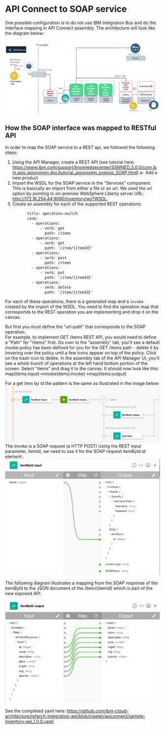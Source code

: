 # API Connect to SOAP service
One possible configuration is to do not use IBM Integration Bus and do the interface mapping in API Connect assembly. The architecture will look like the diagram below:

![](cp-phy-view.png)

## How the SOAP interface was mapped to RESTful API
In order to map the SOAP service to a REST api, we followed the following steps:  
1) Using the API Manager, create a REST API (see tutorial here: https://www.ibm.com/support/knowledgecenter/SSMNED_5.0.0/com.ibm.apic.apionprem.doc/tutorial_apionprem_expose_SOAP.html)
 a- Add a new product
2) Import the WSDL for the SOAP service in the "Services" component. This is basically an import from either a file or an url. We used the url option by pointing to on-premise WebSphere Liberty server URL: http://172.16.254.44:9080/inventory/ws?WSDL.
3) Create an assembly for each of the supported REST operations:

```
          title: operation-switch
          case:
            - operations:
                - verb: get
                  path: /items
            - operations:
                - verb: get
                  path: '/item/{itemId}'
            - operations:
                - verb: post
                  path: /items
            - operations:
                - verb: put
                  path: '/item/{itemId}'
            - operations:
                - verb: delete
                  path: '/item/{itemId}'
```


 For each of these operations, there is a generated map and a `invoke` created by the import of the WSDL. You need to find the operation map that corresponds to the REST operation you are implementing and drop it on the canvas.

 But first you must define the "url-path" that corresponds to the SOAP operation.  
 For example, to implement GET /items REST API, you would need to define a "Path" for "/items" first. Go over to the "assembly" tab, you'll see a default invoke policy has been defined for you for the GET /items path - delete it by hovering over the policy until a few icons appear on top of the policy. Click on the trash icon to delete. In the assembly tab of the API Manager UI, you'll see a whole bunch of operations at the left hand bottom portion of the screen. Select "items" and drag it to the canvas. It should now look like this:
map(items:input)->invoke(items:invoke)->map(items:output)

For a get item by id the pattern is the same as illustrated in the image below:
 ![](assemble-get-item.png)
 The invoke is a SOAP request (a HTTP POST)
Using the REST input parameter, itemId, we need to use it for the SOAP request itemById.id element.:
![](inputtosoap.png)

The following diagram illustrates a mapping from the SOAP response of the itemById to the JSON document of the /item/{itemId} which is part of the new exposed API.

![itemById](rest2soap-mapping.png)


See the completed yaml here: https://github.com/ibm-cloud-architecture/refarch-integration-api/blob/master/apiconnect/sample-inventory-api_1.0.0.yaml
